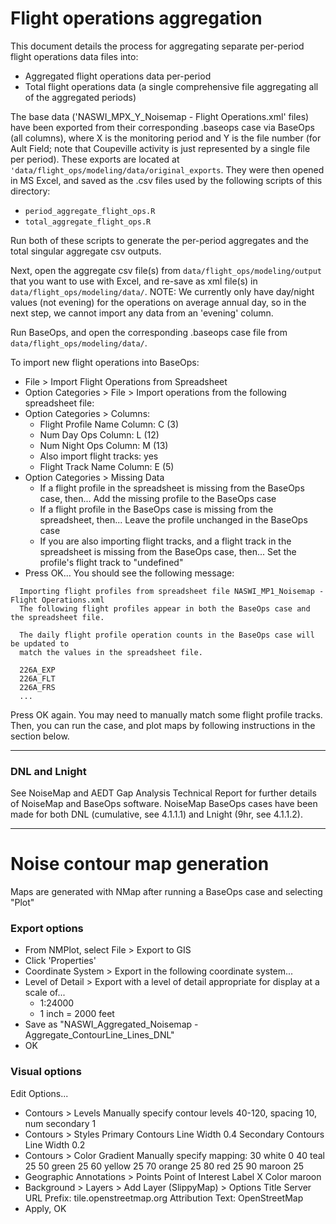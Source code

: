 # Flight operations aggregation

This document details the process for aggregating separate per-period flight operations data files into:
- Aggregated flight operations data per-period
- Total flight operations data (a single comprehensive file aggregating all of the aggregated periods)

The base data ('NASWI_MPX_Y_Noisemap - Flight Operations.xml' files) have been exported from their corresponding .baseops case via BaseOps (all columns), where X is the monitoring period and Y is the file number (for Ault Field; note that Coupeville activity is just represented by a single file per period). These exports are located at `'data/flight_ops/modeling/data/original_exports`. They were then opened in MS Excel, and saved as the .csv files used by the following scripts of this directory:

- `period_aggregate_flight_ops.R`
- `total_aggregate_flight_ops.R`

Run both of these scripts to generate the per-period aggregates and the total singular aggregate csv outputs.

Next, open the aggregate csv file(s) from `data/flight_ops/modeling/output` that you want to use with Excel, and re-save as xml file(s) in `data/flight_ops/modeling/data/`.
NOTE: We currently only have day/night values (not evening) for the operations on average annual day, so in the next step, we cannot import any data from an 'evening' column.

Run BaseOps, and open the corresponding .baseops case file from `data/flight_ops/modeling/data/`.

To import new flight operations into BaseOps:
- File > Import Flight Operations from Spreadsheet
- Option Categories > File > Import operations from the following spreadsheet file: <the xml file you just saved>
- Option Categories > Columns:
  - Flight Profile Name Column: C (3)
  - Num Day Ops Column: L (12)
  - Num Night Ops Column: M (13)
  - Also import flight tracks: yes
  - Flight Track Name Column: E (5)
- Option Categories > Missing Data
  - If a flight profile in the spreadsheet is missing from the BaseOps case, then... Add the missing profile to the BaseOps case
  - If a flight profile in the BaseOps case is missing from the spreadsheet, then... Leave the profile unchanged in the BaseOps case
  - If you are also importing flight tracks, and a flight track in the spreadsheet is missing from the BaseOps case, then... Set the profile's flight track to "undefined"
- Press OK... You should see the following message:

```
  Importing flight profiles from spreadsheet file NASWI_MP1_Noisemap - Flight Operations.xml
  The following flight profiles appear in both the BaseOps case and the spreadsheet file.

  The daily flight profile operation counts in the BaseOps case will be updated to
  match the values in the spreadsheet file.

  226A_EXP
  226A_FLT
  226A_FRS
  ...
```
Press OK again. You may need to manually match some flight profile tracks. Then, you can run the case, and plot maps by following instructions in the section below.

---

### DNL and Lnight

See NoiseMap and AEDT Gap Analysis Technical Report for further details of NoiseMap and BaseOps software. NoiseMap BaseOps cases have been made for both DNL (cumulative, see 4.1.1.1) and Lnight (9hr, see 4.1.1.2).

---

# Noise contour map generation
Maps are generated with NMap after running a BaseOps case and selecting "Plot"

### Export options
- From NMPlot, select File > Export to GIS
- Click 'Properties'
- Coordinate System > Export in the following coordinate system...
- Level of Detail > Export with a level of detail appropriate for display at  a scale of...
  - 1:24000
  - 1 inch = 2000 feet
- Save as "NASWI_Aggregated_Noisemap - Aggregate_ContourLine_Lines_DNL"
- OK

### Visual options
Edit Options...
- Contours > Levels
  Manually specify contour levels 40-120, spacing 10, num secondary 1
- Contours > Styles
  Primary Contours Line Width 0.4
  Secondary Contours Line Width 0.2
- Contours > Color Gradient
  Manually specify mapping:
  30 white 0
  40 teal 25
  50 green 25
  60 yellow 25
  70 orange 25
  80 red 25
  90 maroon 25
- Geographic Annotations > Points
  Point of Interest Label X
  Color maroon
- Background > Layers > Add Layer (SlippyMap) > Options
  Title Server URL Prefix: tile.openstreetmap.org
  Attribution Text: OpenStreetMap
- Apply, OK

